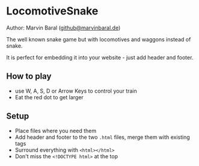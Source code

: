 # LocomotiveSnake

Author: Marvin Baral (github@marvinbaral.de)

The well known snake game but with locomotives and waggons instead of snake.

It is perfect for embedding it into your website - just add header and footer.

## How to play
* use W, A, S, D or Arrow Keys to control your train
* Eat the red dot to get larger

## Setup
* Place files where you need them
* Add header and footer to the two ```.html``` files, merge them with existing tags
* Surround everything with ```<html></html>```
* Don't miss the ```<!DOCTYPE html>``` at the top
